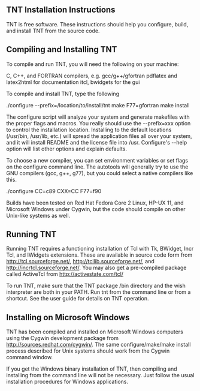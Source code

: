 TNT Installation Instructions
------------------------------


TNT is free software.  These instructions should help you configure,
build, and install TNT from the source code.


Compiling and Installing TNT
----------------------------

To compile and run TNT, you will need the following on your machine:

  C, C++, and FORTRAN compilers, e.g. gcc/g++/gfortran
  pdflatex and latex2html for documentation
  itcl, bwidgets for the gui

To compile and install TNT, type the following

  ./configure --prefix=/location/to/install/tnt
  make F77=gfortran
  make install

The configure script will analyze your system and generate makefiles
with the proper flags and macros.  You really should use the
--prefix=xxx option to control the installation location.  Installing
to the default locations (/usr/bin, /usr/lib, etc.) will spread the
application files all over your system, and it will install README and
the license file into /usr.  Configure's --help option will list other
options and explain defaults.

To choose a new compiler, you can set environment variables or
set flags on the configure command line.  The autotools will 
generally try to use the GNU compilers (gcc, g++, g77), but you
could select a native compilers like this.

  ./configure CC=c89 CXX=CC F77=f90

Builds have been tested on Red Hat Fedora Core 2 Linux, HP-UX 11,
and Microsoft Windows under Cygwin, but the code should compile on
other Unix-like systems as well.  



Running TNT
-----------

Running TNT requires a functioning installation of Tcl with Tk,
BWidget, Incr Tcl, and IWidgets extensions.  These are available in
source code form from http://tcl.sourceforge.net/,
http://tcllib.sourceforge.net/, and http://incrtcl.sourceforge.net/.
You may also get a pre-compiled package called ActiveTcl from
http://activestate.com/tcl/

To run TNT, make sure that the TNT package /bin directory and the wish
interpreter are both in your PATH.  Run tnt from the command line or
from a shortcut.  See the user guide for details on TNT operation.


Installing on Microsoft Windows
-------------------------------

TNT has been compiled and installed on Microsoft Windows computers
using the Cygwin development package from
http://sources.redhat.com/cygwin/.  The same configure/make/make
install process described for Unix systems should work from the Cygwin
command window.

If you get the Windows binary installation of TNT, then compiling and
installing from the command line will not be necessary.  Just follow
the usual installation procedures for Windows applications.


